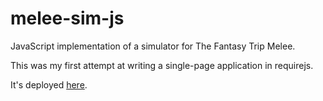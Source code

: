 # melee-sim-js
JavaScript implementation of a simulator for The Fantasy Trip Melee.

This was my first attempt at writing a single-page application in requirejs.

It's deployed [here](https://fuhrmanator.github.io/melee-sim-js/www/).
